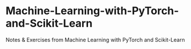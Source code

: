 # Machine-Learning-with-PyTorch-and-Scikit-Learn
Notes &amp; Exercises from Machine Learning with PyTorch and Scikit-Learn
